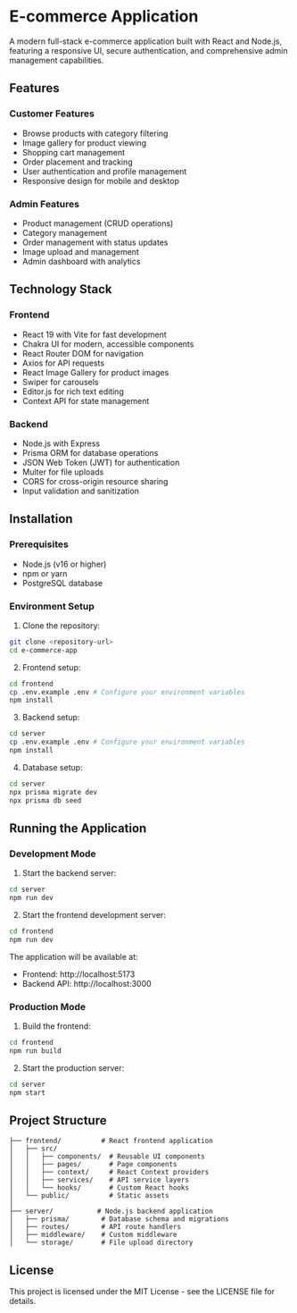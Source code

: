 # E-commerce Application

A modern full-stack e-commerce application built with React and Node.js, featuring a responsive UI, secure authentication, and comprehensive admin management capabilities.

## Features

### Customer Features

- Browse products with category filtering
- Image gallery for product viewing
- Shopping cart management
- Order placement and tracking
- User authentication and profile management
- Responsive design for mobile and desktop

### Admin Features

- Product management (CRUD operations)
- Category management
- Order management with status updates
- Image upload and management
- Admin dashboard with analytics

## Technology Stack

### Frontend

- React 19 with Vite for fast development
- Chakra UI for modern, accessible components
- React Router DOM for navigation
- Axios for API requests
- React Image Gallery for product images
- Swiper for carousels
- Editor.js for rich text editing
- Context API for state management

### Backend

- Node.js with Express
- Prisma ORM for database operations
- JSON Web Token (JWT) for authentication
- Multer for file uploads
- CORS for cross-origin resource sharing
- Input validation and sanitization

## Installation

### Prerequisites

- Node.js (v16 or higher)
- npm or yarn
- PostgreSQL database

### Environment Setup

1. Clone the repository:

```bash
git clone <repository-url>
cd e-commerce-app
```

2. Frontend setup:

```bash
cd frontend
cp .env.example .env # Configure your environment variables
npm install
```

3. Backend setup:

```bash
cd server
cp .env.example .env # Configure your environment variables
npm install
```

4. Database setup:

```bash
cd server
npx prisma migrate dev
npx prisma db seed
```

## Running the Application

### Development Mode

1. Start the backend server:

```bash
cd server
npm run dev
```

2. Start the frontend development server:

```bash
cd frontend
npm run dev
```

The application will be available at:

- Frontend: http://localhost:5173
- Backend API: http://localhost:3000

### Production Mode

1. Build the frontend:

```bash
cd frontend
npm run build
```

2. Start the production server:

```bash
cd server
npm start
```

## Project Structure

```
├── frontend/          # React frontend application
│   ├── src/
│   │   ├── components/  # Reusable UI components
│   │   ├── pages/       # Page components
│   │   ├── context/     # React Context providers
│   │   ├── services/    # API service layers
│   │   └── hooks/       # Custom React hooks
│   └── public/          # Static assets
│
├── server/           # Node.js backend application
│   ├── prisma/        # Database schema and migrations
│   ├── routes/        # API route handlers
│   ├── middleware/    # Custom middleware
│   └── storage/       # File upload directory
```

## License

This project is licensed under the MIT License - see the LICENSE file for details.
